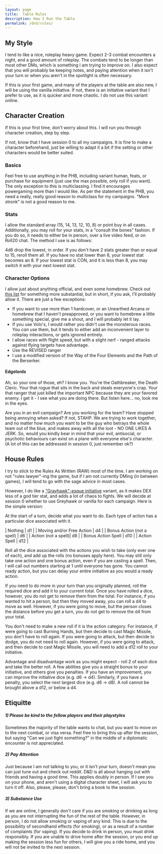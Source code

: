 ```yaml
---
layout: page
title:  Table Rules
description: How I Run the Table
permalink: /dnd/rules/
---
```


## My Style

I tend to like a nice, roleplay heavy game. Expect 2-3 combat encounters a night, and a good amount of roleplay. The combats tend to be longer than most other DMs, which is something I am trying to improve on. I also expect that you will probably be keeping notes, and paying attention when it isn't your turn or when you aren't in the spotlight is often necessary.

If this is your first game, and many of the players at the table are also new, I will be using the vanilla initiative. If not, there is an initiative variant that I prefer to use, as it is quicker and more chaotic. I do not use this variant online.

## Character Creation
If this is your first time, don't worry about this. I will run you through character creation, step by step.

If not, know that I have session 0 to all my campaigns. It is fine to make a character beforehand, just be willing to adapt it a bit if the setting or other characters would be better suited.

### Basics
Feel free to use anything in the PHB, including variant human, feats, or purchase for equipment (just use the max possible, only roll if you want). The only exception to this is multiclassing. I find it encourages powergaming more than I would like. As per the statement in the PHB, you need a really, really good reason to multiclass for my campaigns. "More stronk" is not a good reason to me.

### Stats
I allow the standard array (15, 14, 13, 12, 10, 8) or point buy in all cases. Additionally, you may roll for your stats, in a "consult the bones" fashion. If you do so, it needs to either be in person, over a live video feed, or on Roll20 chat. The method I use is as follows:

4d6 drop the lowest, in order. If you don't have 2 stats greater than or equal to 15, reroll them all. If you have no stat lower than 8, your lowest stat becomes an 8. If your lowest stat is CON, and it is less than 8, you may switch it with your next lowest stat.

### Character Options
I allow just about anything official, and even some homebrew. Check out [this list](https://www.google.com) for something more substantial, but in short, if you ask, I'll probably allow it. There are just a few exceptions:

- If you want to use more than 1 hardcover, or an Unearthed Arcana or homebrew that I haven't preapproved, or you want to homebrew a little something special, give me a shout, and I will probably let it lay.
- If you use Volo's, I would rather you didn't use the monsterous races. You *can* use them, but it tends to either add an inconvenient layer to roleplay interactions, or gets ignored entirely.
- I allow races with flight speed, but with a slight nerf - ranged attacks against flying targets have advantage.
- Use the REVISED ranger
- I use a modified version of the Way of the Four Elements and the Path of the Berserker.

#### Edgelords
Ah, so your one of those, eh? I know you. You're the Oathbreaker, the Death Cleric. Your that rogue that sits in the back and steals everyone's crap. Your that ranger that just killed the important NPC because they are your favored enemy. I get it - I see what you are doing there. But listen here... no, look me in the eyes. 

Are you in an evil campaign? Are you working for the team? Have stopped being annoying when asked? If not, STAHP. We are trying to work together, and no matter how much you want to be the guy who betrays the whole team out of the blue, and makes away with all the loot - NO ONE LIKES A JERK. So, would you kindly bear in mind that your evil, antisocial, or psychotic behaviours can exist on a plane with everyone else's character. (A lot of this can be addressed in session 0, just remember ok?)

## House Rules
I try to stick to the Rules As Written (RAW) most of the time. I am working on not "rules lawyer"-ing the game, but if I am not currently DMing (in between games), I will tend to go with the sage advice in most cases.

However, I do like a ["Grayhawk"-esque initiative](https://media.wizards.com/2017/dnd/downloads/UAGreyhawkInitiative.pdf) variant, as it makes DEX less of a god tier stat, and adds a lot of chaos to fights. We will decide at session 0 whether to use Greyhawk or vanilla for each campaign. Here is the simple version: 

At the start of a turn, decide what you want to do. Each type of action has a particular dice associated with it.

| Nothing | d1 |
| Moving and/or Free Action | d4 |
| Bonus Action (not a spell) | d6 |
| Action (not a spell)| d8 |
| Bonus Action Spell | d10 |
| Action Spell | d12 |

Roll all the dice associated with the actions you wish to take (only ever one of each), and add up the rolls (no bonuses apply here). You may still only take one action and one bonus action, even if you are casting a spell. Then, I will call out numbers starting at 1 until everyone has gone. You cannot ready action, but you can delay your entire initiative as you would a ready action.

If you need to do more in your turn than you originally planned, roll the required dice and add it to your current total. Once you have rolled a dice, however, you do not get to remove them from the total. For instance, if you wanted to hit a person, but then they moved away, you can roll a d4 to move as well. However, if you were going to move, but the person closes the distance before you get a turn, you do not get to remove the d4 from your total.

You don't need to make a new roll if it is the action category. For instance, if were going to cast Burning Hands, but then decide to cast Magic Missile, you don't have to roll again. If you were going to attack, but then decide to dodge, you do not need to roll again. However, if you were going to attack, and then decide to cast Magic Missile, you will need to add a d12 roll to your initiative.

Advantage and disadvantage work as you might expect - roll 2 of each dice and take the better roll. A few abilities give you a straight bonus to your initiative, and others give you penalties. If you have an improvement, you can improve the initiative dice (e.g. d6 -> d4). Similarly, if you have a penalty, you select the next largest dice (e.g. d6 -> d8). A roll cannot be brought above a d12, or below a d4.

## Etiquitte
##### 1) Please be kind to the fellow players and their playstyles
Sometimes the majority of the table wants to chat, but you want to move on to the next combat, or visa versa. Feel free to bring this up after the session, but saying "Can we just fight something?" in the middle of a diplomatic encounter is not appreciated.

##### 2) Pay Attention
Just because I am not talking to you, or it isn't your turn, doesn't mean you can just tune out and check out reddit. D&D is all about hanging out with friends and having a good time. This applies doubly in person. If I see you on your phone, and aren't using a digital character sheet, I will ask you to turn it off. Also, please, please, don't bring a book to the session.

##### 3) Substance Use
If we are online, I generally don't care if you are smoking or drinking as long as you are not interrupting the fun of the rest of the table. However, in person, I do not allow smoking or vaping of any kind. This is due to the possibility of secondhand effects (for smoking), or as a result of a number of complaints (for vaping). If you decide to drink in person, you must drink responsibly. If you are unable to drive home after the session, or you end up making the session less fun for others, I will give you a ride home, and you will not be invited to the next session.
